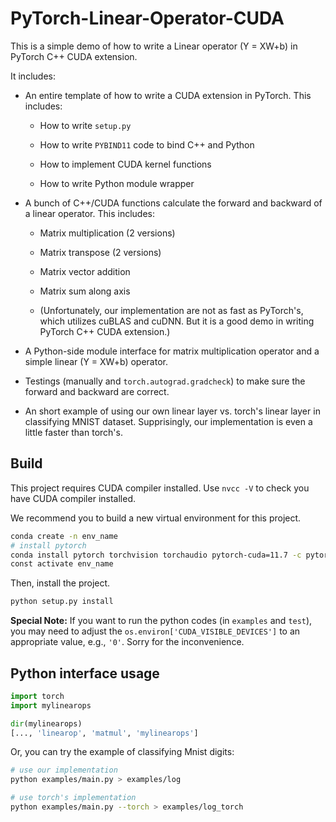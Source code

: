 # PyTorch-Linear-Operator-CUDA

This is a simple demo of how to write a Linear operator (Y = XW+b) in PyTorch C++ CUDA extension. 

It includes:

+ An entire template of how to write a CUDA extension in PyTorch. This includes:

    + How to write `setup.py`
    
    + How to write `PYBIND11` code to bind C++ and Python

    + How to implement CUDA kernel functions

    + How to write Python module wrapper

+ A bunch of C++/CUDA functions calculate the forward and backward of a linear operator. This includes:

    + Matrix multiplication (2 versions)

    + Matrix transpose (2 versions)

    + Matrix vector addition

    + Matrix sum along axis

    + (Unfortunately, our implementation are not as fast as PyTorch's, which utilizes cuBLAS and cuDNN. But it is a good demo in writing PyTorch C++ CUDA extension.)

+ A Python-side module interface for matrix multiplication operator and a simple linear (Y = XW+b) operator.

+ Testings (manually and `torch.autograd.gradcheck`) to make sure the forward and backward are correct.

+ An short example of using our own linear layer vs. torch's linear layer in classifying MNIST dataset. Supprisingly, our implementation is even a little faster than torch's.

## Build

This project requires CUDA compiler installed. Use `nvcc -V` to check you have CUDA compiler installed.

We recommend you to build a new virtual environment for this project. 

```bash
conda create -n env_name
# install pytorch
conda install pytorch torchvision torchaudio pytorch-cuda=11.7 -c pytorch -c nvidia
const activate env_name
```

Then, install the project.


```bash
python setup.py install
```

**Special Note:** If you want to run the python codes (in `examples` and `test`), you may need to adjust the `os.environ['CUDA_VISIBLE_DEVICES']` to an appropriate value, e.g., `'0'`. Sorry for the inconvenience. 


## Python interface usage

```python
import torch
import mylinearops

dir(mylinearops)
[..., 'linearop', 'matmul', 'mylinearops']
```


Or, you can try the example of classifying Mnist digits:

```bash
# use our implementation
python examples/main.py > examples/log

# use torch's implementation
python examples/main.py --torch > examples/log_torch
```

